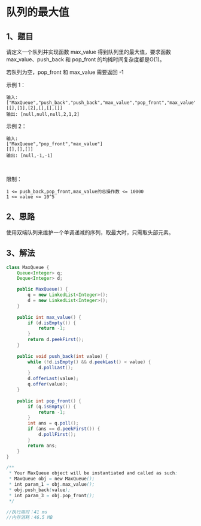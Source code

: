 # 队列的最大值

## 1、题目

请定义一个队列并实现函数 max_value 得到队列里的最大值，要求函数max_value、push_back 和 pop_front 的均摊时间复杂度都是O(1)。

若队列为空，pop_front 和 max_value 需要返回 -1

示例 1：

	输入: 
	["MaxQueue","push_back","push_back","max_value","pop_front","max_value"]
	[[],[1],[2],[],[],[]]
	输出: [null,null,null,2,1,2]

示例 2：

	输入: 
	["MaxQueue","pop_front","max_value"]
	[[],[],[]]
	输出: [null,-1,-1]
 

限制：

	1 <= push_back,pop_front,max_value的总操作数 <= 10000
	1 <= value <= 10^5

## 2、思路

使用双端队列来维护一个单调递减的序列，取最大时，只需取头部元素。

## 3、解法

```java
class MaxQueue {
    Queue<Integer> q;
    Deque<Integer> d;

    public MaxQueue() {
        q = new LinkedList<Integer>();
        d = new LinkedList<Integer>();
    }
    
    public int max_value() {
        if (d.isEmpty()) {
            return -1;
        }
        return d.peekFirst();
    }
    
    public void push_back(int value) {
        while (!d.isEmpty() && d.peekLast() < value) {
            d.pollLast();
        }
        d.offerLast(value);
        q.offer(value);
    }
    
    public int pop_front() {
        if (q.isEmpty()) {
            return -1;
        }
        int ans = q.poll();
        if (ans == d.peekFirst()) {
            d.pollFirst();
        }
        return ans;
    }
}

/**
 * Your MaxQueue object will be instantiated and called as such:
 * MaxQueue obj = new MaxQueue();
 * int param_1 = obj.max_value();
 * obj.push_back(value);
 * int param_3 = obj.pop_front();
 */

//执行用时：41 ms
//内存消耗：46.5 MB
```